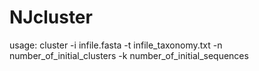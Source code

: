 # NJcluster
usage:
cluster -i infile.fasta -t infile_taxonomy.txt -n number_of_initial_clusters -k number_of_initial_sequences
